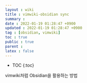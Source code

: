 ```yaml
---
layout : wiki
title : vimwiki-obsidian sync
summary :
date : 2022-01-19 01:28:47 +0900
updated : 2022-01-19 01:28:47 +0900
tag : [obsidian, vimwiki]
toc : true
public : true
parent : 
latex : false
---
```


* TOC
{:toc}

vimwiki처럼 Obsidian을 활용하는 방법